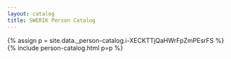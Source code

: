 ```yaml
---
layout: catalog
title: SWERIK Person Catalog
---
```

{% assign p = site.data._person-catalog.i-XECKTTjQaHWrFpZmPEsrFS %}
{% include person-catalog.html p=p %}

